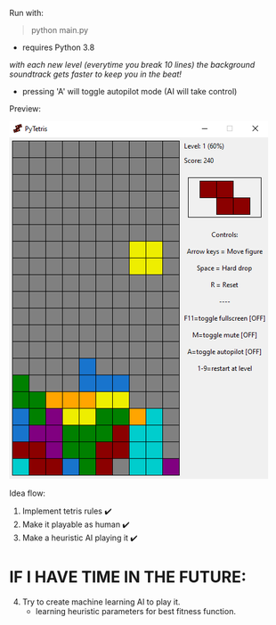 Run with:
> python main.py

- requires Python 3.8

_with each new level (everytime you break 10 lines) the background soundtrack gets faster to keep you in the beat!_

* pressing 'A' will toggle autopilot mode (AI will take control)

Preview:

![](preview.png)

Idea flow:
1. Implement tetris rules ✔️
2. Make it playable as human ✔️
3. Make a heuristic AI playing it ✔️
# IF I HAVE TIME IN THE FUTURE:
4. Try to create machine learning AI to play it.
    * learning heuristic parameters for best fitness function.
